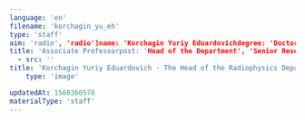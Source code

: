 ```yaml
---
language: 'en'
filename: 'korchagin_yu_eh'
type: 'staff'
aim: 'radio', 'radio']name: 'Korchagin Yuriy Eduardovichdegree: 'Doctor of Physico-Mathematical Sciences'
title: 'Associate Professorpost: 'Head of the Department', 'Senior Research Officer']speciality: '(01.04.03) Radiophysicscontacts: []avatar:
  - src: ''
title: 'Korchagin Yuriy Eduardovich - The Head of the Radiophysics Department'
    type: 'image'

updatedAt: 1568360578
materialType: 'staff'
---
```


